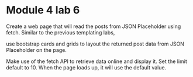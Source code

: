 # Module 4 lab 6

Create a web page that will read the posts from JSON Placeholder using fetch.
Similar to the previous templating labs,

use bootstrap cards and grids to layout the returned post data from JSON Placeholder on the page.

Make use of the fetch API to retrieve data online and display it. Set the limit default to 10. When the page loads up, it will use the default value.